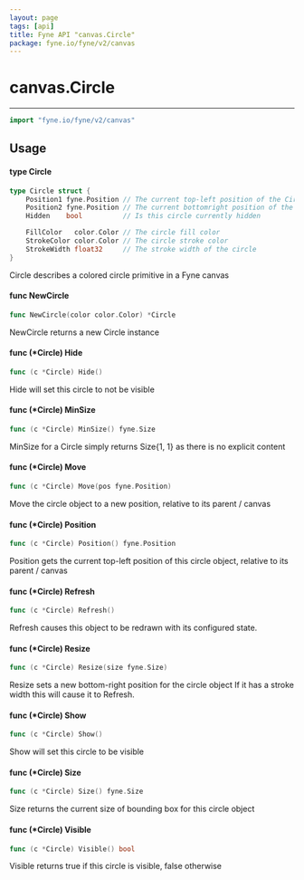 ```yaml
---
layout: page
tags: [api]
title: Fyne API "canvas.Circle"
package: fyne.io/fyne/v2/canvas
---
```


# canvas.Circle
---
```go
import "fyne.io/fyne/v2/canvas"
```

## Usage

#### type Circle

```go
type Circle struct {
	Position1 fyne.Position // The current top-left position of the Circle
	Position2 fyne.Position // The current bottomright position of the Circle
	Hidden    bool          // Is this circle currently hidden

	FillColor   color.Color // The circle fill color
	StrokeColor color.Color // The circle stroke color
	StrokeWidth float32     // The stroke width of the circle
}
```

Circle describes a colored circle primitive in a Fyne canvas

#### func  NewCircle

```go
func NewCircle(color color.Color) *Circle
```
NewCircle returns a new Circle instance

#### func (*Circle) Hide

```go
func (c *Circle) Hide()
```
Hide will set this circle to not be visible

#### func (*Circle) MinSize

```go
func (c *Circle) MinSize() fyne.Size
```
MinSize for a Circle simply returns Size{1, 1} as there is no explicit content

#### func (*Circle) Move

```go
func (c *Circle) Move(pos fyne.Position)
```
Move the circle object to a new position, relative to its parent / canvas

#### func (*Circle) Position

```go
func (c *Circle) Position() fyne.Position
```
Position gets the current top-left position of this circle object, relative to its parent / canvas

#### func (*Circle) Refresh

```go
func (c *Circle) Refresh()
```
Refresh causes this object to be redrawn with its configured state.

#### func (*Circle) Resize

```go
func (c *Circle) Resize(size fyne.Size)
```
Resize sets a new bottom-right position for the circle object If it has a stroke width this will cause it to Refresh.

#### func (*Circle) Show

```go
func (c *Circle) Show()
```
Show will set this circle to be visible

#### func (*Circle) Size

```go
func (c *Circle) Size() fyne.Size
```
Size returns the current size of bounding box for this circle object

#### func (*Circle) Visible

```go
func (c *Circle) Visible() bool
```
Visible returns true if this circle is visible, false otherwise
